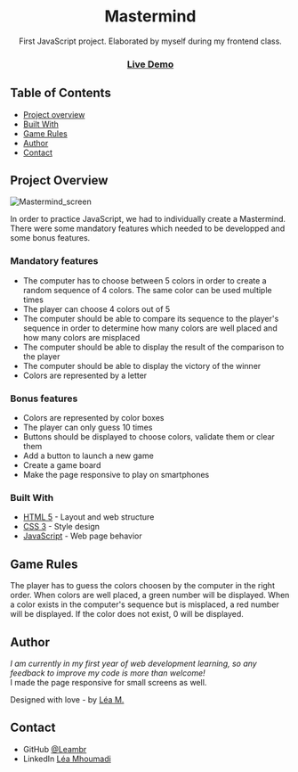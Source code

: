 <h1 align="center">Mastermind</h1>

<div align="center">
   First JavaScript project. Elaborated by myself during my frontend class.
</div>

<div align="center">
  <h3>
    <a href="https://leambr.github.io/Mastermind/"> 
      Live Demo
    </a>
  </h3>
</div>

<!-- TABLE OF CONTENTS -->

## Table of Contents

- [Project overview](#project-overview)
- [Built With](#built-with)
- [Game Rules](#game-rules)
- [Author](#author)
- [Contact](#contact)

<!-- OVERVIEW -->

## Project Overview

![Mastermind_screen]()

In order to practice JavaScript, we had to individually create a Mastermind. There were some mandatory features which needed to be developped and some bonus features.

### Mandatory features
- The computer has to choose between 5 colors in order to create a random sequence of 4 colors. The same color can be used multiple times
- The player can choose 4 colors out of 5
- The computer should be able to compare its sequence to the player's sequence in order to determine how many colors are well placed and how many colors are misplaced
- The computer should be able to display the result of the comparison to the player
- The computer should be able to display the victory of the winner
- Colors are represented by a letter

### Bonus features
- Colors are represented by color boxes
- The player can only guess 10 times
- Buttons should be displayed to choose colors, validate them or clear them
- Add a button to launch a new game
- Create a game board
- Make the page responsive to play on smartphones

### Built With

- [HTML 5](https://developer.mozilla.org/fr/docs/Web/HTML) - Layout and web structure
- [CSS 3](https://developer.mozilla.org/fr/docs/Web/CSS) - Style design
- [JavaScript](https://developer.mozilla.org/fr/docs/Web/JavaScript) - Web page behavior


## Game Rules

The player has to guess the colors choosen by the computer in the right order.
When colors are well placed, a green number will be displayed.
When a color exists in the computer's sequence but is misplaced, a red number will be displayed.
If the color does not exist, 0 will be displayed.


## Author

<i>I am currently in my first year of web development learning, so any feedback to improve my code is more than welcome!</i>
<br>I made the page responsive for small screens as well.

Designed with love - by [Léa M.](https://github.com/Leambr)


## Contact

- GitHub [@Leambr](https://github.com/Leambr)
- LinkedIn [Léa Mhoumadi](https://www.linkedin.com/in/lea-mhoumadi)
